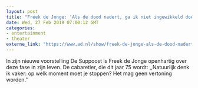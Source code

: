 ```yaml
---
layout: post
title: "Freek de Jonge: ‘Als de dood nadert, ga ik niet ingewikkeld doen’"
date: Wed, 27 Feb 2019 07:00:12 GMT
categories: 
- entertainment 
- theater 
externe_link: "https://www.ad.nl/show/freek-de-jonge-als-de-dood-nadert-ga-ik-niet-ingewikkeld-doen~a0fd008e/"
---
```


In zijn nieuwe voorstelling De Suppoost is Freek de Jonge openhartig over deze fase in zijn leven. De cabaretier, die dit jaar 75 wordt: ,,Natuurlijk denk ik vaker: op welk moment moet je stoppen? Het mag geen vertoning worden.’’
